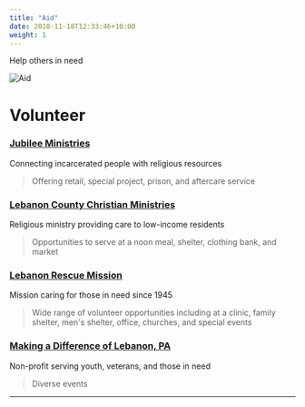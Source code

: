 ```yaml
---
title: "Aid"
date: 2018-11-18T12:33:46+10:00
weight: 1
---
```


Help others in need

![Aid](/images/illustrations/IMG_0367.jpg)

# Volunteer
### <a href="https://www.jub.org/volunteer" target="_blank">Jubilee Ministries</a>
Connecting incarcerated people with religious resources
> Offering retail, special project, prison, and aftercare service

### <a href="https://www.lccm.us/volunteer.html" target="_blank">Lebanon County Christian Ministries</a>
Religious ministry providing care to low-income residents
> Opportunities to serve at a noon meal, shelter, clothing bank, and market

### <a href="https://www.lebanonrescuemission.org/ways-to-help/volunteering-for-lrm/" target="_blank">Lebanon Rescue Mission</a>
Mission caring for those in need since 1945
> Wide range of volunteer opportunities including at a clinic, family shelter, men's shelter, office, churches, and special events

### <a href="https://www.makingadifferenceoflebanonpa.org/volunteer" target="_blank">Making a Difference of Lebanon, PA</a>
Non-profit serving youth, veterans, and those in need
> Diverse events

----
